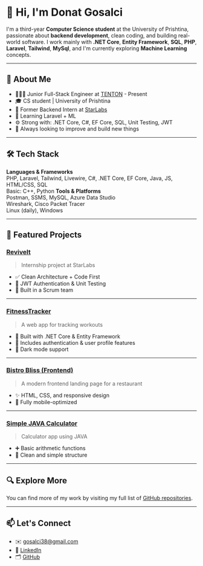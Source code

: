 # 👋 Hi, I'm Donat Gosalci

I'm a third-year **Computer Science student** at the University of Prishtina, passionate about **backend development**, clean coding, and building real-world software. I work mainly with **.NET Core**, **Entity Framework**, **SQL**, **PHP**, **Laravel**, **Tailwind**, **MySql**, and I'm currently exploring **Machine Learning** concepts.

---

## 🚀 About Me

- 👨🏻‍💻 Junior Full-Stack Engineer at [TENTON](http://tenton.co/) - Present
- 🎓 CS student | University of Prishtina
- 💼 Former Backend Intern at [StarLabs](https://github.com/starlabspro-internship/ReviveIt)
- 🧠 Learning Laravel + ML
- ⚙️ Strong with: .NET Core, C#, EF Core, SQL, Unit Testing, JWT
- 🔄 Always looking to improve and build new things

---

## 🛠️ Tech Stack

**Languages & Frameworks**  
PHP, Laravel, Tailwind, Livewire, C#, .NET Core, EF Core, Java, JS, HTML/CSS, SQL  
Basic: C++, Python
**Tools & Platforms**  
Postman, SSMS, MySQL, Azure Data Studio  
Wireshark, Cisco Packet Tracer  
Linux (daily), Windows

---

## 📂 Featured Projects

### [ReviveIt](https://github.com/starlabspro-internship/ReviveIt)
> Internship project at StarLabs

- ✅ Clean Architecture + Code First
- 🔐 JWT Authentication & Unit Testing
- 🧪 Built in a Scrum team

---

### [FitnessTracker](https://github.com/donatgosalcii/FitnessTracker)
> A web app for tracking workouts

- 🔧 Built with .NET Core & Entity Framework
- 👤 Includes authentication & user profile features
- 🎨 Dark mode support

---

### [Bistro Bliss (Frontend)](https://github.com/donatgosalcii/BistroBliss)
> A modern frontend landing page for a restaurant

- ✨ HTML, CSS, and responsive design
- 📱 Fully mobile-optimized

---

### [Simple JAVA Calculator](https://github.com/donatgosalcii/JAVACALCULATOR)
> Calculator app using JAVA

- ➕ Basic arithmetic functions
- 🧼 Clean and simple structure

---

## 🔍 Explore More
You can find more of my work by visiting my full list of [GitHub repositories](https://github.com/donatgosalcii?tab=repositories).

---

## 📫 Let's Connect

- ✉️ [gosalci38@gmail.com](mailto:gosalci38@gmail.com)  
- 💼 [LinkedIn](https://www.linkedin.com/in/donatgosalci/)  
- 🗂️ [GitHub](https://github.com/donatgosalcii)

